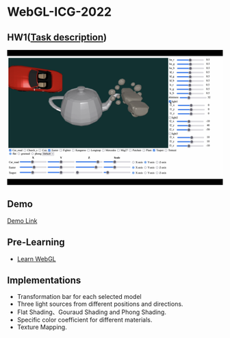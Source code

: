 # WebGL-ICG-2022

## HW1([Task description](https://github.com/b06608062/WebGL-ICG-HW1/blob/master/HW1_rule.pdf))
![This is an image](https://github.com/b06608062/WebGL-ICG-HW1/blob/master/demo_image/截圖%202022-04-18%20下午1.35.48.png)

## Demo
[Demo Link](https://youtu.be/uS-rQ8H_pYk)


## Pre-Learning
* [Learn WebGL](http://learnwebgl.brown37.net/index.html)

## Implementations
* Transformation bar for each selected model
* Three light sources from different positions and directions.
* Flat Shading、Gouraud Shading and Phong Shading.
* Specific color coefficient for different materials.
* Texture Mapping.

